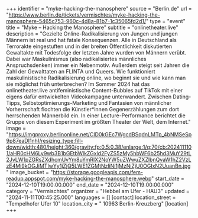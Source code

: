 +++
identifier = "myke-hacking-the-manosphere"
source = "Berlin.de"
url = "https://www.berlin.de/tickets/vermischtes/myke-hacking-the-manosphere-5465c753-960c-4d8a-81b7-1c35065fd2d1/"
type = "event"
title = "Myke – Hacking the Manosphere"
subtitle = "onlinetheater.live"
description = "Gezielte Online-Radikalisierung von Jungen und jungen Männern ist real und hat fatale Konsequenzen. Alle in Deutschland als Terrorakte eingestuften und in der breiten Öffentlichkeit diskutierten Gewaltakte mit Todesfolge der letzten Jahre wurden von Männern verübt. Dabei war Maskulinismus (also radikalisiertes männliches Anspruchsdenken) immer ein Nebenmotiv. Außerdem steigt seit Jahren die Zahl der Gewalttaten an FLINTA und Queers. Wie funktioniert maskulinistische Radikalisierung online, wo beginnt sie und wie kann man sie möglichst früh unterbrechen? Im Sommer 2024 hat das onlinetheater.live antifeministische Content-Bubbles auf TikTok mit einer eigens dafür entwickelten Videokampagne unterwandert. Zwischen Dating-Tipps, Selbstoptimierungs-Marketing und Fantasien von männlicher Vorherrschaft flochten die Künstler*innen Gegenerzählungen zum dort herrschenden Männerbild ein. In einer Lecture-Performance berichtet die Gruppe von diesem Experiment im größten Theater der Welt, dem Internet."
image = "https://imgproxy.berlinonline.net/CID0kGEc7WgcdBSqdnLMTp_4bNMSeSp9p87eaDI1nhI/resizing_type:fill-down/width:480/height:360/gravity:fp:0.5:0.38/enlarge:1/q:70/cb:2024111101/aHR0cHM6Ly9wb3B1bGEtbWlkZGxld2FyZS5zMy5hbWF6b25hd3MuY29tL2JvLW1pZGRsZXdhcmUvYm8uYmRlX2NoYW5uZWwuZXZlbnQvaW1hZ2VzLzE4Mi9kOGJiMTIwYy1jZjQ5LWE1ZGMtNzliNi1jMzNiZjU0OGIxN2UuanBn.jpg"
image_bucket = "https://storage.googleapis.com/fem-readup.appspot.com/myke-hacking-the-manosphere.webp"
start_date = "2024-12-10T19:00:00.000"
end_date = "2024-12-10T19:00:00.000"
category = "Vermischtes"
organizer = "Hebbel am Ufer - HAU3"
updated = "2024-11-11T00:45:25.000"
languages = []
[contact]
location_street = "Tempelhofer Ufer 10"
location_city = " 10963 Berlin-Kreuzberg"
[location]
+++